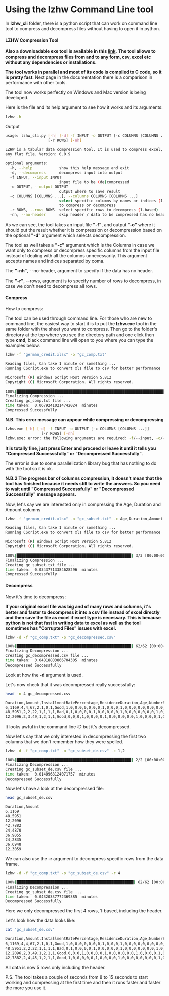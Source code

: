 # Using the lzhw Command Line tool

In **lzhw_cli** folder, there is a python script that can work on command line tool to compress and decompress files without having to open it in python.
#### LZHW Compression Tool
**Also a downloadable exe tool is available in this [link](https://drive.google.com/file/d/1CBu7Adb5CHZUwhANa_i8Es0-8jSWAmiC/view?usp=sharing).**
**The tool allows to compress and decompress files from and to any form, csv, excel etc without any dependencies or installations.**

**The tool works in parallel and most of its code is compiled to C code, so it is pretty fast**. Next page in the documentation there is a comparison in performance with other tools.

The tool now works perfectly on Windows and Mac version is being developed.

Here is the file and its help argument to see how it works and its arguments:
```bash
lzhw -h
```
Output
```bash
usage: lzhw_cli.py [-h] [-d] -f INPUT -o OUTPUT [-c COLUMNS [COLUMNS ...]]
                   [-r ROWS] [-nh]

LZHW is a tabular data compression tool. It is used to compress excel, csv and
any flat file. Version: 0.0.9

optional arguments:
  -h, --help            show this help message and exit
  -d, --decompress      decompress input into output
  -f INPUT, --input INPUT
                        input file to be (de)compressed
  -o OUTPUT, --output OUTPUT
                        output where to save result
  -c COLUMNS [COLUMNS ...], --columns COLUMNS [COLUMNS ...]
                        select specific columns by names or indices (1-based)
                        to compress or decompress
  -r ROWS, --rows ROWS  select specific rows to decompress (1-based)
  -nh, --no-header      skip header / data to be compressed has no header
```
As we can see, the tool takes an input file **"-f"**, and output **"-o"** where it should put the result whether it is compression or decompression based on the optional **"-d"** argument which selects decompression.

The tool as well takes a **"-c"** argument which is the Columns in case we want only to compress or decompress specific columns from the input file instead of dealing with all the columns unnecessarily.
This argument accepts names and indices separated by coma.

The **"-nh"**, --no-header, argument to specify if the data has no header.

The **"-r"**, --rows, argument is to specify number of rows to decompress, in case we don't need to decompress all rows.

#### Compress
How to compress:

The tool can be used through command line. 
For those who are new to command line, the easiest way to start it is to put the **lzhw.exe** tool in the same folder with the sheet you want to compress.
Then go to the folder's directory at the top where you see the directory path and one click then type **cmd**, black command line will open to you where you can type the examples below.
  

```bash
lzhw -f "german_credit.xlsx" -o "gc_comp.txt"
```
```bash
Reading files, Can take 1 minute or something ...
Running CScript.exe to convert xls file to csv for better performance

Microsoft (R) Windows Script Host Version 5.812
Copyright (C) Microsoft Corporation. All rights reserved.

100%|██████████████████████████████████████████████████████████████████| 62/62 [00:02<00:00, 21.92it/s]
Finalizing Compression ...
Creating gc_comp.txt file ...
time taken:  0.06792410214742024  minutes
Compressed Successfully
```

**N.B. This error message can appear while compressing or decompressing**
```bash
lzhw.exe [-h] [-d] -f INPUT -o OUTPUT [-c COLUMNS [COLUMNS ...]]
                [-r ROWS] [-nh]
lzhw.exe: error: the following arguments are required: -f/--input, -o/--output
```
**It is totally fine, just press Enter and proceed or leave it until it tells you "Compressed Successsfully" or "Decompressed Successfully"**.

The error is due to some parallelization library bug that has nothing to do with the tool so it is ok.

**N.B.2 The progress bar of columns compression, it doesn't mean that the tool has finished because it needs still to write the answers. So you need to wait until "Compressed Successfully" or "Decompressed Successfully" message appears.**

Now, let's say we are interested only in compressing the Age, Duration and Amount columns
```bash
lzhw -f "german_credit.xlsx" -o "gc_subset.txt" -c Age,Duration,Amount
```
```bash
Reading files, Can take 1 minute or something ...
Running CScript.exe to convert xls file to csv for better performance

Microsoft (R) Windows Script Host Version 5.812
Copyright (C) Microsoft Corporation. All rights reserved.

100%|███████████████████████████████████████████████████| 3/3 [00:00<00:00, 249.99it/s]
Finalizing Compression ...
Creating gc_subset.txt file ...
time taken:  0.03437713384628296  minutes
Compressed Successfully
```
#### Decompress
Now it's time to decompress:

**If your original excel file was big and of many rows and columns, it's better and faster to decompress it into a csv file instead of excel directly and then save the file as excel if excel type is necessary. This is because python is not that fast in writing data to excel as well as the tool sometimes has "Corrupted Files" issues with excel.**
```bash
lzhw -d -f "gc_comp.txt" -o "gc_decompressed.csv"
```
```bash
100%|███████████████████████████████████████████████████| 62/62 [00:00<00:00, 690.45it/s]
Finalizing Decompression ...
Creating gc_decompressed.csv file ...
time taken:  0.04818803866704305  minutes
Decompressed Successfully
```
Look at how the **-d** argument is used.

Let's now check that it was decompressed really successfully:
```bash
head -n 4 gc_decompressed.csv

Duration,Amount,InstallmentRatePercentage,ResidenceDuration,Age,NumberExistingCredits,NumberPeopleMaintenance,Telephone,ForeignWorker,Class,CheckingAccountStatus.lt.0,CheckingAccountStatus.0.to.200,CheckingAccountStatus.gt.200,CheckingAccountStatus.none,CreditHistory.NoCredit.AllPaid,CreditHistory.ThisBank.AllPaid,CreditHistory.PaidDuly,CreditHistory.Delay,CreditHistory.Critical,Purpose.NewCar,Purpose.UsedCar,Purpose.Furniture.Equipment,Purpose.Radio.Television,Purpose.DomesticAppliance,Purpose.Repairs,Purpose.Education,Purpose.Vacation,Purpose.Retraining,Purpose.Business,Purpose.Other,SavingsAccountBonds.lt.100,SavingsAccountBonds.100.to.500,SavingsAccountBonds.500.to.1000,SavingsAccountBonds.gt.1000,SavingsAccountBonds.Unknown,EmploymentDuration.lt.1,EmploymentDuration.1.to.4,EmploymentDuration.4.to.7,EmploymentDuration.gt.7,EmploymentDuration.Unemployed,Personal.Male.Divorced.Seperated,Personal.Female.NotSingle,Personal.Male.Single,Personal.Male.Married.Widowed,Personal.Female.Single,OtherDebtorsGuarantors.None,OtherDebtorsGuarantors.CoApplicant,OtherDebtorsGuarantors.Guarantor,Property.RealEstate,Property.Insurance,Property.CarOther,Property.Unknown,OtherInstallmentPlans.Bank,OtherInstallmentPlans.Stores,OtherInstallmentPlans.None,Housing.Rent,Housing.Own,Housing.ForFree,Job.UnemployedUnskilled,Job.UnskilledResident,Job.SkilledEmployee,Job.Management.SelfEmp.HighlyQualified
6,1169,4,4,67,2,1,0,1,Good,1,0,0,0,0,0,0,0,1,0,0,0,1,0,0,0,0,0,0,0,0,0,0,0,1,0,0,0,1,0,0,0,1,0,0,1,0,0,1,0,0,0,0,0,1,0,1,0,0,0,1,0
48,5951,2,2,22,1,1,1,1,Bad,0,1,0,0,0,0,1,0,0,0,0,0,1,0,0,0,0,0,0,0,1,0,0,0,0,0,1,0,0,0,0,1,0,0,0,1,0,0,1,0,0,0,0,0,1,0,1,0,0,0,1,0
12,2096,2,3,49,1,2,1,1,Good,0,0,0,1,0,0,0,0,1,0,0,0,0,0,0,1,0,0,0,0,1,0,0,0,0,0,0,1,0,0,0,0,1,0,0,1,0,0,1,0,0,0,0,0,1,0,1,0,0,1,0,0
```
It looks awful in the command line :D but it's decompressed.

Now let's say that we only interested in decompressing the first two columns that we don't remember how they were spelled.
```bash
lzhw -d -f "gc_comp.txt" -o "gc_subset_de.csv" -c 1,2 
```
```bash
100%|███████████████████████████████████████████████████| 2/2 [00:00<00:00,  8.05it/s]
Finalizing Decompression ...
Creating gc_subset_de.csv file ...
time taken:  0.0140968124071757  minutes
Decompressed Successfully
```
Now let's have a look at the decompressed file:
```bash
head gc_subset_de.csv

Duration,Amount
6,1169
48,5951
12,2096
42,7882
24,4870
36,9055
24,2835
36,6948
12,3059
```

We can also use the **-r** argument to decompress specific rows from the data frame.

```bash
lzhw -d -f "gc_comp.txt" -o "gc_subset_de.csv" -r 4

100%|████████████████████████████████████████████████████| 62/62 [00:00<00:00, 369.69it/s]
Finalizing Decompression ...
Creating gc_subset_de.csv file ...
time taken:  0.04320337772369385  minutes
Decompressed Successfully
```

Here we only decompressed the first 4 rows, 1-based, including the header.

Let's look how the data looks like:

```bash
cat "gc_subset_de.csv"

Duration,Amount,InstallmentRatePercentage,ResidenceDuration,Age,NumberExistingCredits,NumberPeopleMaintenance,Telephone,ForeignWorker,Class,CheckingAccountStatus.lt.0,CheckingAccountStatus.0.to.200,CheckingAccountStatus.gt.200,CheckingAccountStatus.none,CreditHistory.NoCredit.AllPaid,CreditHistory.ThisBank.AllPaid,CreditHistory.PaidDuly,CreditHistory.Delay,CreditHistory.Critical,Purpose.NewCar,Purpose.UsedCar,Purpose.Furniture.Equipment,Purpose.Radio.Television,Purpose.DomesticAppliance,Purpose.Repairs,Purpose.Education,Purpose.Vacation,Purpose.Retraining,Purpose.Business,Purpose.Other,SavingsAccountBonds.lt.100,SavingsAccountBonds.100.to.500,SavingsAccountBonds.500.to.1000,SavingsAccountBonds.gt.1000,SavingsAccountBonds.Unknown,EmploymentDuration.lt.1,EmploymentDuration.1.to.4,EmploymentDuration.4.to.7,EmploymentDuration.gt.7,EmploymentDuration.Unemployed,Personal.Male.Divorced.Seperated,Personal.Female.NotSingle,Personal.Male.Single,Personal.Male.Married.Widowed,Personal.Female.Single,OtherDebtorsGuarantors.None,OtherDebtorsGuarantors.CoApplicant,OtherDebtorsGuarantors.Guarantor,Property.RealEstate,Property.Insurance,Property.CarOther,Property.Unknown,OtherInstallmentPlans.Bank,OtherInstallmentPlans.Stores,OtherInstallmentPlans.None,Housing.Rent,Housing.Own,Housing.ForFree,Job.UnemployedUnskilled,Job.UnskilledResident,Job.SkilledEmployee,Job.Management.SelfEmp.HighlyQualified
6,1169,4,4,67,2,1,0,1,Good,1,0,0,0,0,0,0,0,1,0,0,0,1,0,0,0,0,0,0,0,0,0,0,0,1,0,0,0,1,0,0,0,1,0,0,1,0,0,1,0,0,0,0,0,1,0,1,0,0,0,1,0
48,5951,2,2,22,1,1,1,1,Bad,0,1,0,0,0,0,1,0,0,0,0,0,1,0,0,0,0,0,0,0,1,0,0,0,0,0,1,0,0,0,0,1,0,0,0,1,0,0,1,0,0,0,0,0,1,0,1,0,0,0,1,0
12,2096,2,3,49,1,2,1,1,Good,0,0,0,1,0,0,0,0,1,0,0,0,0,0,0,1,0,0,0,0,1,0,0,0,0,0,0,1,0,0,0,0,1,0,0,1,0,0,1,0,0,0,0,0,1,0,1,0,0,1,0,0
42,7882,2,4,45,1,2,1,1,Good,1,0,0,0,0,0,1,0,0,0,0,1,0,0,0,0,0,0,0,0,1,0,0,0,0,0,0,1,0,0,0,0,1,0,0,0,0,1,0,1,0,0,0,0,1,0,0,1,0,0,1,0
```

All data is now 5 rows only including the header.

P.S. The tool takes a couple of seconds from 8 to 15 seconds to start working and compressing at the first time and then it runs faster and faster the more you use it. 
